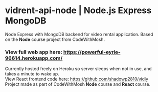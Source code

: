 # vidrent-api-node | Node.js Express MongoDB
Node Express with MongoDB backend for video rental application. Based on the **Node** course project from CodeWithMosh.

### View full web app here: https://powerful-eyrie-96614.herokuapp.com/ 
Currently hosted freely on Heroku so server sleeps when not in use,
and takes a minute to wake up. <br> View React frontend code here: https://github.com/shadowp2810/vidly <br>
Project made as part of CodeWithMosh **Node** course and **React** course. <br>
